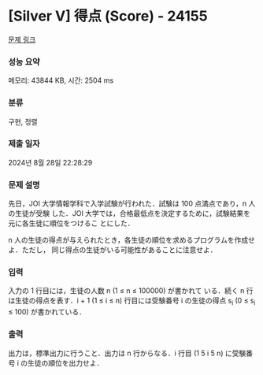 # [Silver V] 得点 (Score) - 24155 

[문제 링크](https://www.acmicpc.net/problem/24155) 

### 성능 요약

메모리: 43844 KB, 시간: 2504 ms

### 분류

구현, 정렬

### 제출 일자

2024년 8월 28일 22:28:29

### 문제 설명

<p>先日，JOI 大学情報学科で入学試験が行われた．試験は 100 点満点であり，n 人の生徒が受験 した．JOI 大学では，合格最低点を決定するために，試験結果を元に各生徒に順位をつけるこ とにした．</p>

<p>n 人の生徒の得点が与えられたとき，各生徒の順位を求めるプログラムを作成せよ．ただし， 同じ得点の生徒がいる可能性があることに注意せよ．</p>

### 입력 

 <p>入力の 1 行目には，生徒の人数 n (1 ≤ n ≤ 100000) が書かれて いる．続く n 行は生徒の得点を表す．i + 1 (1 ≤ i ≤ n) 行目には受験番号 i の生徒の得点 s<sub>i</sub> (0 ≤ s<sub>i</sub> ≤ 100) が書かれている．</p>

### 출력 

 <p>出力は，標準出力に行うこと．出力は n 行からなる．i 行目 (1 5 i 5 n) に受験番号 i の生徒の順位を出力せよ．</p>

